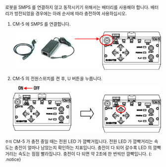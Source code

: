 로봇을 SMPS 를 연결하지 않고 동작시키기 위해서는 배터리를 사용해야 합니다. 배터리가 방전되었을 경우에는 아래 순서에 따라 충전하여 사용하십시오.

1. CM-5 에 SMPS 를 연결합니다.

    ![](/assets/images/edu/bioloid/bioloid_cm5_charging-01_kr.png)

2. CM-5 의 전원스위치를 켠 후, U 버튼을 누릅니다.

    ![](/assets/images/edu/bioloid/bioloid_cm5_charging-02_kr.png)

`주의` CM-5 가 충전 중일 때는 전원 LED 가 깜빡거립니다. 전원 LED 가 깜빡거리는 속도는 충전이 얼마나 남았는지 확인하는 지표입니다. 충전이 다 되어 갈수록 LED 의 깜빡거리는 속도는 점점 빨라집니다. 충전이 다 되면 약 2초에 한 번씩만 깜빡입니다.
{: .notice}
